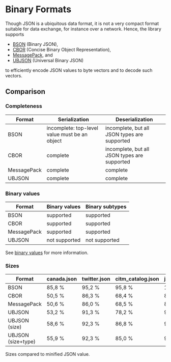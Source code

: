 # Binary Formats

Though JSON is a ubiquitous data format, it is not a very compact format suitable for data exchange, for instance over a network. Hence, the library supports

- [BSON](bson.md) (Binary JSON),
- [CBOR](cbor.md) (Concise Binary Object Representation),
- [MessagePack](messagepack.md), and
- [UBJSON](ubjson.md) (Universal Binary JSON)

to efficiently encode JSON values to byte vectors and to decode such vectors.

## Comparison

### Completeness

| Format      | Serialization                                 | Deserialization                              |
|-------------|-----------------------------------------------|----------------------------------------------|
| BSON        | incomplete: top-level value must be an object | incomplete, but all JSON types are supported |
| CBOR        | complete                                      | incomplete, but all JSON types are supported |
| MessagePack | complete                                      | complete                                     |
| UBJSON      | complete                                      | complete                                     |

### Binary values

| Format      | Binary values | Binary subtypes |
|-------------|---------------|-----------------|
| BSON        | supported     | supported       |
| CBOR        | supported     | supported       |
| MessagePack | supported     | supported       |
| UBJSON      | not supported | not supported   |

See [binary values](../binary_values.md) for more information.

### Sizes

| Format             | canada.json | twitter.json | citm_catalog.json | jeopardy.json |
|--------------------|-------------|--------------|-------------------|---------------|
| BSON               | 85,8 %      | 95,2 %       | 95,8 %            | 106,7 %       |
| CBOR               | 50,5 %      | 86,3 %       | 68,4 %            | 88,0 %        |
| MessagePack        | 50,6 %      | 86,0 %       | 68,5 %            | 87,9 %        |
| UBJSON             | 53,2 %      | 91,3 %       | 78,2 %            | 96,6 %        |
| UBJSON (size)      | 58,6 %      | 92,3 %       | 86,8 %            | 97,4 %        |
| UBJSON (size+type) | 55,9 %      | 92,3 %       | 85,0 %            | 95,0 %        |

Sizes compared to minified JSON value.

